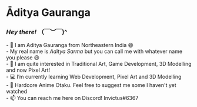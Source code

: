 # Āditya Gauranga

<h3><i>Hey there!</i> （￣︶￣)^</h3>
- 👋 I am Aditya Gauranga from Northeastern India 😄 
<br>
- My real name is <i>Aditya Sarma</i> but you can call me with whatever name you please 😆
<br>
- 👀 I am quite interested in Traditional Art, Game Development, 3D Modelling and now Pixel Art! 
<br>
- 💻 I’m currently learning Web Development, Pixel Art and 3D Modelling
<br>
- 🎋 Hardcore Anime Otaku. Feel free to suggest me some I haven't yet watched
<br>
- 📫 You can reach me here on Discord! Invictus#6367 

<!---
AdityaGauranga/AdityaGauranga is a ✨ special ✨ repository because its `README.md` (this file) appears on your GitHub profile.
You can click the Preview link to take a look at your changes.
--->
